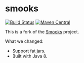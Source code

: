 # smooks

[![Build Status](https://travis-ci.org/dhatim/smooks.svg?branch=master)](https://travis-ci.org/dhatim/smooks)
[![Maven Central](https://maven-badges.herokuapp.com/maven-central/org.dhatim/smooks/badge.svg)](https://maven-badges.herokuapp.com/maven-central/org.dhatim/smooks)

This is a fork of the [Smooks](https://github.com/smooks/smooks) project.

What we changed:
- Support fat jars.
- Built with Java 8.

